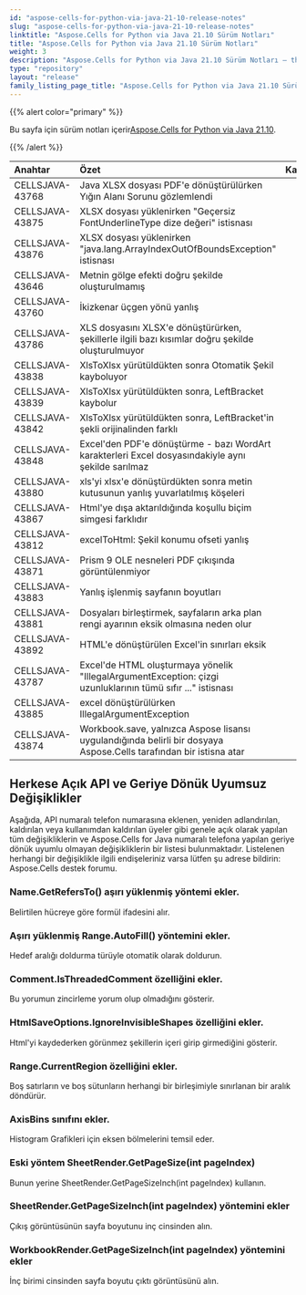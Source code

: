```yaml
---
id: "aspose-cells-for-python-via-java-21-10-release-notes"
slug: "aspose-cells-for-python-via-java-21-10-release-notes"
linktitle: "Aspose.Cells for Python via Java 21.10 Sürüm Notları"
title: "Aspose.Cells for Python via Java 21.10 Sürüm Notları"
weight: 3
description: "Aspose.Cells for Python via Java 21.10 Sürüm Notları – the latest updates and fixes."
type: "repository"
layout: "release"
family_listing_page_title: "Aspose.Cells for Python via Java 21.10 Sürüm Notları"
---
```

{{% alert color="primary" %}}

 Bu sayfa için sürüm notları içerir[Aspose.Cells for Python via Java 21.10](https://releases.aspose.com/cells/python-java/new-releases/aspose.cells-for-python-via-java-21.10/).

{{% /alert %}}

|**Anahtar**|**Özet**|**Kategori**|
|:- |:- |:- |
|CELLSJAVA-43768|Java XLSX dosyası PDF'e dönüştürülürken Yığın Alanı Sorunu gözlemlendi|
|CELLSJAVA-43875|XLSX dosyası yüklenirken "Geçersiz FontUnderlineType dize değeri" istisnası|
|CELLSJAVA-43876|XLSX dosyası yüklenirken "java.lang.ArrayIndexOutOfBoundsException" istisnası|
|CELLSJAVA-43646|Metnin gölge efekti doğru şekilde oluşturulmamış|
|CELLSJAVA-43760|İkizkenar üçgen yönü yanlış|
|CELLSJAVA-43786|XLS dosyasını XLSX'e dönüştürürken, şekillerle ilgili bazı kısımlar doğru şekilde oluşturulmuyor|
|CELLSJAVA-43838|XlsToXlsx yürütüldükten sonra Otomatik Şekil kayboluyor|
|CELLSJAVA-43839|XlsToXlsx yürütüldükten sonra, LeftBracket kaybolur|
|CELLSJAVA-43842|XlsToXlsx yürütüldükten sonra, LeftBracket'in şekli orijinalinden farklı|
|CELLSJAVA-43848|Excel'den PDF'e dönüştürme - bazı WordArt karakterleri Excel dosyasındakiyle aynı şekilde sarılmaz|
|CELLSJAVA-43880|xls'yi xlsx'e dönüştürdükten sonra metin kutusunun yanlış yuvarlatılmış köşeleri|
|CELLSJAVA-43867|Html'ye dışa aktarıldığında koşullu biçim simgesi farklıdır|
|CELLSJAVA-43812|excelToHtml: Şekil konumu ofseti yanlış|
|CELLSJAVA-43871|Prism 9 OLE nesneleri PDF çıkışında görüntülenmiyor|
|CELLSJAVA-43883|Yanlış işlenmiş sayfanın boyutları|
|CELLSJAVA-43881|Dosyaları birleştirmek, sayfaların arka plan rengi ayarının eksik olmasına neden olur|
|CELLSJAVA-43892|HTML'e dönüştürülen Excel'in sınırları eksik|
|CELLSJAVA-43787|Excel'de HTML oluşturmaya yönelik "IllegalArgumentException: çizgi uzunluklarının tümü sıfır ..." istisnası|
|CELLSJAVA-43885|excel dönüştürülürken IllegalArgumentException|
|CELLSJAVA-43874|Workbook.save, yalnızca Aspose lisansı uygulandığında belirli bir dosyaya Aspose.Cells tarafından bir istisna atar|

## **Herkese Açık API ve Geriye Dönük Uyumsuz Değişiklikler**

Aşağıda, API numaralı telefon numarasına eklenen, yeniden adlandırılan, kaldırılan veya kullanımdan kaldırılan üyeler gibi genele açık olarak yapılan tüm değişikliklerin ve Aspose.Cells for Java numaralı telefona yapılan geriye dönük uyumlu olmayan değişikliklerin bir listesi bulunmaktadır. Listelenen herhangi bir değişiklikle ilgili endişeleriniz varsa lütfen şu adrese bildirin: Aspose.Cells destek forumu.

### **Name.GetRefersTo() aşırı yüklenmiş yöntemi ekler.**

Belirtilen hücreye göre formül ifadesini alır.

### **Aşırı yüklenmiş Range.AutoFill() yöntemini ekler.**

Hedef aralığı doldurma türüyle otomatik olarak doldurun.

### **Comment.IsThreadedComment özelliğini ekler.**

Bu yorumun zincirleme yorum olup olmadığını gösterir.

### **HtmlSaveOptions.IgnoreInvisibleShapes özelliğini ekler.**

Html'yi kaydederken görünmez şekillerin içeri girip girmediğini gösterir.

### **Range.CurrentRegion özelliğini ekler.**

Boş satırların ve boş sütunların herhangi bir birleşimiyle sınırlanan bir aralık döndürür.

### **AxisBins sınıfını ekler.**

 Histogram Grafikleri için eksen bölmelerini temsil eder.

### **Eski yöntem SheetRender.GetPageSize(int pageIndex)**

Bunun yerine SheetRender.GetPageSizeInch(int pageIndex) kullanın.

### **SheetRender.GetPageSizeInch(int pageIndex) yöntemini ekler**

Çıkış görüntüsünün sayfa boyutunu inç cinsinden alın.

### **WorkbookRender.GetPageSizeInch(int pageIndex) yöntemini ekler**

İnç birimi cinsinden sayfa boyutu çıktı görüntüsünü alın.
